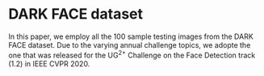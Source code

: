 # DARK FACE dataset

In this paper, we employ all the 100 sample testing images from the DARK FACE dataset. Due to the varying annual challenge topics, we adopte the one that was released for the UG<sup>2+</sup> Challenge on the Face Detection track (1.2) in IEEE CVPR 2020.
